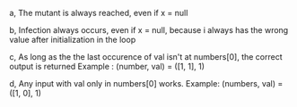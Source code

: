 a, 
The mutant is always reached, even if x = null

b, 
Infection always occurs, even if x = null, because i always has the wrong value after initialization in the loop

c,
As long as the the last occurence of val isn't at numbers[0], the correct output is returned
Example : (number, val) = ([1, 1], 1)

d,
Any input with val only in numbers[0] works.
Example: (numbers, val) = ([1, 0], 1)